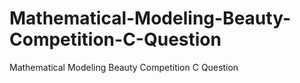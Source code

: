 # Mathematical-Modeling-Beauty-Competition-C-Question
Mathematical Modeling Beauty Competition C Question
